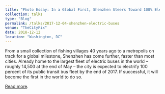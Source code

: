 ```yaml
---
title: "Photo Essay: In a Global First, Shenzhen Steers Toward 100% Electric Bus Fleet"
collection: talks
type: "Blog"
permalink: /talks/2017-12-04-shenzhen-electric-buses
venue: "TheCityFix"
date: 2018-12-12
location: "Washington, DC"
---
```

From a small collection of fishing villages 40 years ago to a metropolis on track for a global milestone, Shenzhen has come further, faster than most cities. Already home to the largest fleet of electric buses in the world – roughly 14,500 at the end of May – the city is expected to electrify 100 percent of its public transit bus fleet by the end of 2017. If successful, it will become the first in the world to do so.

[Read more](https://thecityfix.com/blog/in-a-global-first-shenzhen-steers-toward-100-electric-bus-fleet-xiangyi-li-sebastian-castellanos-schuyler-null/).
